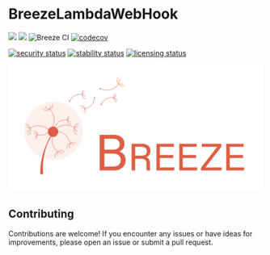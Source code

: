 # BreezeLambdaWebHook
[![](https://img.shields.io/endpoint?url=https%3A%2F%2Fswiftpackageindex.com%2Fapi%2Fpackages%2Fswift-serverless%2FBreeze%2Fbadge%3Ftype%3Dswift-versions)](https://swiftpackageindex.com/swift-serverless/BreezeLambdaWebHook) [![](https://img.shields.io/endpoint?url=https%3A%2F%2Fswiftpackageindex.com%2Fapi%2Fpackages%2Fswift-serverless%2FBreezeLambdaWebHook%2Fbadge%3Ftype%3Dplatforms)](https://swiftpackageindex.com/swift-serverless/BreezeLambdaWebHook) ![Breeze CI](https://github.com/swift-serverless/BreezeBreezeLambdaWebHook/actions/workflows/swift-test.yml/badge.svg) [![codecov](https://codecov.io/gh/swift-serverless/BreezeLambdaWebHook/branch/main/graph/badge.svg?token=PJR7YGBSQ0)](https://codecov.io/gh/swift-serverless/BreezeLambdaWebHook)

[![security status](https://www.meterian.io/badge/gh/swift-serverless/BreezeLambdaWebHook/security?branch=main)](https://www.meterian.io/report/gh/swift-serverless/BreezeLambdaWebHook)
[![stability status](https://www.meterian.io/badge/gh/swift-serverless/BreezeLambdaWebHook/stability?branch=main)](https://www.meterian.io/report/gh/swift-serverless/BreezeLambdaWebHook)
[![licensing status](https://www.meterian.io/badge/gh/swift-serverless/BreezeLambdaWebHook/licensing?branch=main)](https://www.meterian.io/report/gh/swift-serverless/BreezeLambdaWebHook)

![Breeze](logo.png)

## Contributing

Contributions are welcome! If you encounter any issues or have ideas for improvements, please open an issue or submit a pull request.



